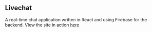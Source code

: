 ## Livechat

A real-time chat application written in React and using Firebase for the backend. View the site in action [here](https://livechat-ae0fb.web.app/)
